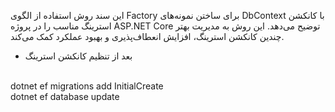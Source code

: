 این سند روش استفاده از الگوی Factory برای ساختن نمونه‌های DbContext با کانکشن استرینگ مناسب را در پروژه ASP.NET Core توضیح می‌دهد.
این روش به مدیریت بهتر چندین کانکشن استرینگ، افزایش انعطاف‌پذیری و بهبود عملکرد کمک می‌کند.
<br>
* بعد از تنظیم کانکشن استرینگ
<br>
dotnet ef migrations add InitialCreate
<br>
dotnet ef database update
